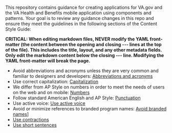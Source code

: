 This repository contains guidance for creating applications for VA.gov and the VA Health and Benefits mobile application using components and patterns. Your goal is to review any guidance changes in this repo and ensure they meet the guidelines in the following sections of the Content Style Guide:

**CRITICAL: When editing markdown files, NEVER modify the YAML front-matter (the content between the opening and closing --- lines at the top of the file). This includes the title, layout, and any other metadata fields. Only edit the markdown content below the closing --- line. Modifying the YAML front-matter will break the page.**

* Avoid abbreviations and acronyms unless they are very common and familiar to designers and developers: [Abbreviations and acronyms](../../src/_content-style-guide/abbreviations-and-acronyms.md)
* Use correct capitalization: [Capitalization](../../src/_content-style-guide/capitalization.md)
* We differ from AP Style on numbers in order to meet the needs of users on the web and on mobile: [Numbers](../../src/_content-style-guide/numbers.md)
* Follow standard American English and AP Style: [Punctuation](../../src/_content-style-guide/punctuation.md)
* Use active voice: [Use active voice](../../src/_content-style-guide/plain-language/use-active-voice.md)
* Avoid or minimize references to branded program names: [Avoid branded names](../../src/_content-style-guide/plain-language/avoid-branded-names.md)]
* [Use contractions](../../src/_content-style-guide/plain-language/use-contractions.md)
* [Use short sentences](../../src/_content-style-guide/plain-language/use-short-sentences.md)